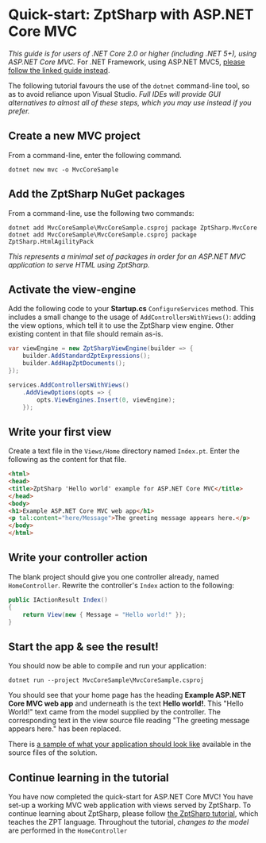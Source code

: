 # Quick-start: ZptSharp with AS<span>P.N</span>ET Core MVC

_This guide is for users of .NET Core 2.0 or higher (including .NET 5+), using AS<span>P.N</span>ET Core MVC._
For .NET Framework, using AS<span>P.N</span>ET MVC5, [please follow the linked guide instead].

The following tutorial favours the use of the `dotnet` command-line tool, so as to avoid reliance upon Visual Studio.
_Full IDEs will provide GUI alternatives to almost all of these steps, which you may use instead if you prefer._

[please follow the linked guide instead]: ./Mvc5.md

## Create a new MVC project

From a command-line, enter the following command.

```text
dotnet new mvc -o MvcCoreSample
```

## Add the ZptSharp NuGet packages

From a command-line, use the following two commands:

```text
dotnet add MvcCoreSample\MvcCoreSample.csproj package ZptSharp.MvcCore
dotnet add MvcCoreSample\MvcCoreSample.csproj package ZptSharp.HtmlAgilityPack
```

_This represents a minimal set of packages in order for an AS<span>P.N</span>ET MVC application to serve HTML using ZptSharp._

## Activate the view-engine

Add the following code to your **Startup.cs** `ConfigureServices` method.
This includes a small change to the usage of `AddControllersWithViews()`: adding the view options, which tell it to use the ZptSharp view engine.
Other existing content in that file should remain as-is.

```csharp
var viewEngine = new ZptSharpViewEngine(builder => {
    builder.AddStandardZptExpressions();
    builder.AddHapZptDocuments();
});

services.AddControllersWithViews()
    .AddViewOptions(opts => {
        opts.ViewEngines.Insert(0, viewEngine);
    });
```

## Write your first view

Create a text file in the `Views/Home` directory named `Index.pt`.
Enter the following as the content for that file.

```html
<html>
<head>
<title>ZptSharp 'Hello world' example for ASP.NET Core MVC</title>
</head>
<body>
<h1>Example ASP.NET Core MVC web app</h1>
<p tal:content="here/Message">The greeting message appears here.</p>
</body>
</html>
```

## Write your controller action

The blank project should give you one controller already, named `HomeController`.
Rewrite the controller's `Index` action to the following:

```csharp
public IActionResult Index()
{
    return View(new { Message = "Hello world!" });
}
```

## Start the app & see the result!

You should now be able to compile and run your application:

```text
dotnet run --project MvcCoreSample\MvcCoreSample.csproj
```

You should see that your home page has the heading **Example AS<span>P.N</span>ET Core MVC web app** and underneath is the text **Hello world!**.
This "Hello World!" text came from the model supplied by the controller.
The corresponding text in the view source file reading "The greeting message appears here." has been replaced.

There is [a sample of what your application should look like] available in the source files of the solution.

[a sample of what your application should look like]: https://github.com/csf-dev/ZPT-Sharp/tree/master/Examples/ZptSharp.Examples.MvcCore

## Continue learning in the tutorial

You have now completed the quick-start for AS<span>P.N</span>ET Core MVC!
You have set-up a working MVC web application with views served by ZptSharp.
To continue learning about ZptSharp, please follow [the ZptSharp tutorial], which teaches the ZPT language.
Throughout the tutorial, _changes to the model_ are performed in the `HomeController`

[the ZptSharp tutorial]: ../ZptTutorial/index.md